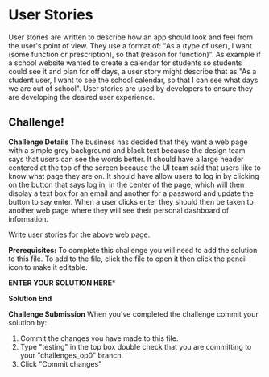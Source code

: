 # User Stories
User stories are written to describe how an app should look and feel from the user's point of view. They use a format of: "As a (type of user), I want (some function or prescription), so that (reason for function)".
As example if a school website wanted to create a calendar for students so students could see it and plan for off days, a user story might describe that as "As a student user, I want to see the school calendar, so that I can see what days we are out of school". User stories are used by developers to ensure they are developing the desired user experience.

## Challenge!

**Challenge Details**
The business has decided that they want a web page with a simple grey background and black text because the design team says that users can see the words better. It should have a large header centered at the top of the screen because the UI team said that users like to know what page they are on. It should have allow users to log in by clicking on the button that says log in, in the center of the page, which will then display a text box for an email and another for a password and update the button to say enter. When a user clicks enter they should then be taken to another web page where they will see their personal dashboard of information.

Write user stories for the above web page.

**Prerequisites:**
To complete this challenge you will need to add the solution to this file. To add to the file, click the file to open it then click the pencil icon to make it editable.

**ENTER YOUR SOLUTION HERE***


**Solution End**


**Challenge Submission**
When you've completed the challenge commit your solution by:
1. Commit the changes you have made to this file.
2. Type "testing" in the top box double check that you are committing to your "challenges_op0" branch.
3. Click "Commit changes"
